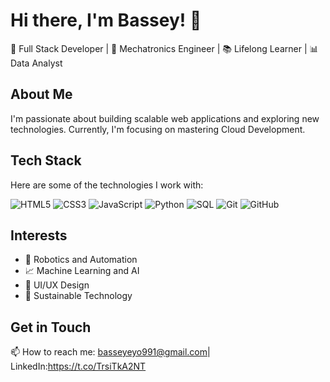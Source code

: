 # Hi there, I'm Bassey! 👋

🚀 Full Stack Developer | 🤖 Mechatronics Engineer | 📚 Lifelong Learner | 📊 Data Analyst

## About Me
I'm passionate about building scalable web applications and exploring new technologies. Currently, I'm focusing on mastering Cloud Development.

## Tech Stack
Here are some of the technologies I work with:

![HTML5](https://img.icons8.com/color/48/000000/html-5.png)
![CSS3](https://img.icons8.com/color/48/000000/css3.png)
![JavaScript](https://img.icons8.com/color/48/000000/javascript.png)
![Python](https://img.icons8.com/color/48/000000/python.png)
![SQL](https://img.icons8.com/ios-filled/50/000000/database.png)
![Git](https://img.icons8.com/color/48/000000/git.png)
![GitHub](https://img.icons8.com/material-rounded/50/000000/github.png)

## Interests
- 🤖 Robotics and Automation
- 📈 Machine Learning and AI
- 🎨 UI/UX Design
- 🌱 Sustainable Technology

## Get in Touch
📫 How to reach me: basseyeyo991@gmail.com| LinkedIn:https://t.co/TrsiTkA2NT

